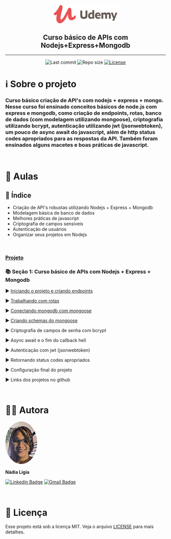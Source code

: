 <p align="center"><img src="../assets/logo.png" width=200></p>
<h2 align="center">Curso básico de APIs com Nodejs+Express+Mongodb</h2>

---

<p align="center">
  <img alt="Last commit" src="https://img.shields.io/github/last-commit/nlnadialigia/udemy" />

  <img alt="Repo size" src="https://img.shields.io/github/repo-size/nlnadialigia/udemy"/>
   
  <a href="./license.md">
  <img alt="License" src="https://img.shields.io/badge/License-MIT-informational"/>
  </a>
</p>

# ℹ️ Sobre o projeto 

<h3>Curso básico criação de API's com nodejs + express + mongo. Nesse curso foi ensinado conceitos básicos de node.js com express e mongodb, como criação de endpoints, rotas, banco de dados (com modelagem utilizando mongoose), criptografia utilizando bcrypt, autenticação utilizando jwt (jsonwebtoken), um pouco de async await do javascript, além de http status codes apropriados para as respostas da API. Também foram ensinados alguns macetes e boas práticas de javascript.</h3><br>

# 📂 Aulas

## 📝 Índice

- Criação de API's robustas utilizando Nodejs + Express + Mongodb
- Modelagem básica de banco de dados
- Melhores práticas de javascript
- Criptografia de campos sensíveis
- Autenticação de usuários
- Organizar seus projetos em Nodejs
<br>

### [Projeto](https://github.com/nlnadialigia/api-node-mongodb.git)

### 📚 Seção 1: Curso básico de APIs com Nodejs + Express + Mongodb

▶️ [Iniciando o projeto e criando endpoints](./aula01)

▶️ [Trabalhando com rotas](./aula02)

▶️ [Conectando mongodb com mongoose](./aula03)

▶️ [Criando schemas do mongoose](./aula04)

▶️ Criptografia de campos de senha com bcrypt

▶️ Async await e o fim do callback hell

▶️ Autenticação com jwt (jsonwebtoken)

▶️ Retornando status codes apropriados

▶️ Configuração final do projeto

▶️ Links dos projetos no github

<br>

# 👩‍💼 Autora
<img style="border-radius: 50%;" src="../assets/picture.jpg" width="100px;" alt="Picture"/>
<p><b>Nádia Ligia</b></p>

[![Linkedin Badge](https://img.shields.io/badge/-nlnadialigia-blueviolet?style=flat&logo=Linkedin&logoColor=white&link=https://www.linkedin.com/in/nlnadialigia/)](https://www.linkedin.com/in/nlnadialigia/) 
[![Gmail Badge](https://img.shields.io/badge/-nlnadialigia@gmail.com-blueviolet?style=flat&logo=Gmail&logoColor=white&link=mailto:nlnadialigia@gmail.com)](mailto:nlnadialigia@gmail.com)

<br>

# 📝 Licença

Esse projeto está sob a licença MIT. Veja o arquivo [LICENSE](LICENSE) para mais detalhes.